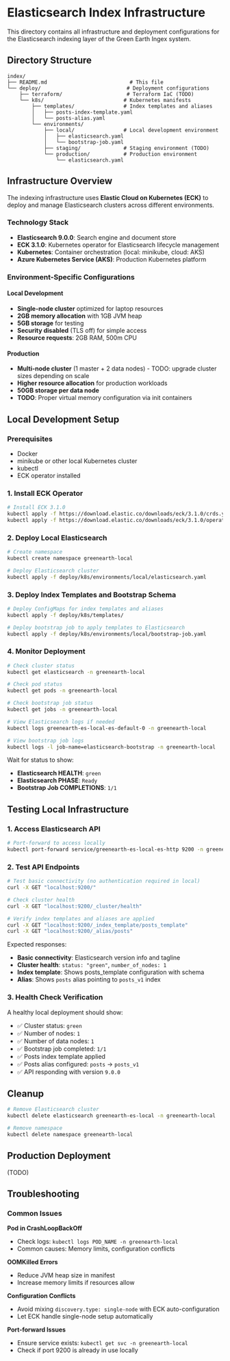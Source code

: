 # Elasticsearch Index Infrastructure

This directory contains all infrastructure and deployment configurations for the Elasticsearch indexing layer of the Green Earth Ingex system.

## Directory Structure

```
index/
├── README.md                           # This file
└── deploy/                            # Deployment configurations
    ├── terraform/                     # Terraform IaC (TODO)
    └── k8s/                          # Kubernetes manifests
        ├── templates/                # Index templates and aliases
        │   ├── posts-index-template.yaml
        │   └── posts-alias.yaml
        └── environments/
            ├── local/                # Local development environment
            │   ├── elasticsearch.yaml
            │   └── bootstrap-job.yaml
            ├── staging/              # Staging environment (TODO)
            └── production/           # Production environment
                └── elasticsearch.yaml
```

## Infrastructure Overview

The indexing infrastructure uses **Elastic Cloud on Kubernetes (ECK)** to deploy and manage Elasticsearch clusters across different environments.

### Technology Stack
- **Elasticsearch 9.0.0**: Search engine and document store
- **ECK 3.1.0**: Kubernetes operator for Elasticsearch lifecycle management
- **Kubernetes**: Container orchestration (local: minikube, cloud: AKS)
- **Azure Kubernetes Service (AKS)**: Production Kubernetes platform

### Environment-Specific Configurations

#### Local Development
- **Single-node cluster** optimized for laptop resources
- **2GB memory allocation** with 1GB JVM heap
- **5GB storage** for testing
- **Security disabled** (TLS off) for simple access
- **Resource requests**: 2GB RAM, 500m CPU

#### Production
- **Multi-node cluster** (1 master + 2 data nodes) - TODO: upgrade cluster sizes depending on scale
- **Higher resource allocation** for production workloads
- **50GB storage per data node**
- **TODO**: Proper virtual memory configuration via init containers

## Local Development Setup

### Prerequisites
- Docker
- minikube or other local Kubernetes cluster
- kubectl
- ECK operator installed

### 1. Install ECK Operator

```bash
# Install ECK 3.1.0
kubectl apply -f https://download.elastic.co/downloads/eck/3.1.0/crds.yaml
kubectl apply -f https://download.elastic.co/downloads/eck/3.1.0/operator.yaml
```

### 2. Deploy Local Elasticsearch

```bash
# Create namespace
kubectl create namespace greenearth-local

# Deploy Elasticsearch cluster
kubectl apply -f deploy/k8s/environments/local/elasticsearch.yaml
```

### 3. Deploy Index Templates and Bootstrap Schema

```bash
# Deploy ConfigMaps for index templates and aliases
kubectl apply -f deploy/k8s/templates/

# Deploy bootstrap job to apply templates to Elasticsearch
kubectl apply -f deploy/k8s/environments/local/bootstrap-job.yaml
```

### 4. Monitor Deployment

```bash
# Check cluster status
kubectl get elasticsearch -n greenearth-local

# Check pod status
kubectl get pods -n greenearth-local

# Check bootstrap job status
kubectl get jobs -n greenearth-local

# View Elasticsearch logs if needed
kubectl logs greenearth-es-local-es-default-0 -n greenearth-local

# View bootstrap job logs
kubectl logs -l job-name=elasticsearch-bootstrap -n greenearth-local
```

Wait for status to show:
- **Elasticsearch HEALTH**: `green`
- **Elasticsearch PHASE**: `Ready`
- **Bootstrap Job COMPLETIONS**: `1/1`

## Testing Local Infrastructure

### 1. Access Elasticsearch API

```bash
# Port-forward to access locally
kubectl port-forward service/greenearth-es-local-es-http 9200 -n greenearth-local
```

### 2. Test API Endpoints

```bash
# Test basic connectivity (no authentication required in local)
curl -X GET "localhost:9200/"

# Check cluster health
curl -X GET "localhost:9200/_cluster/health"

# Verify index templates and aliases are applied
curl -X GET "localhost:9200/_index_template/posts_template"
curl -X GET "localhost:9200/_alias/posts"
```

Expected responses:
- **Basic connectivity**: Elasticsearch version info and tagline
- **Cluster health**: `status: "green"`, `number_of_nodes: 1`
- **Index template**: Shows posts_template configuration with schema
- **Alias**: Shows `posts` alias pointing to `posts_v1` index

### 3. Health Check Verification

A healthy local deployment should show:
- ✅ Cluster status: `green`
- ✅ Number of nodes: `1`
- ✅ Number of data nodes: `1`
- ✅ Bootstrap job completed: `1/1`
- ✅ Posts index template applied
- ✅ Posts alias configured: `posts` → `posts_v1`
- ✅ API responding with version `9.0.0`

## Cleanup

```bash
# Remove Elasticsearch cluster
kubectl delete elasticsearch greenearth-es-local -n greenearth-local

# Remove namespace
kubectl delete namespace greenearth-local
```

## Production Deployment

(TODO)

## Troubleshooting

### Common Issues

**Pod in CrashLoopBackOff**
- Check logs: `kubectl logs POD_NAME -n greenearth-local`
- Common causes: Memory limits, configuration conflicts

**OOMKilled Errors**
- Reduce JVM heap size in manifest
- Increase memory limits if resources allow

**Configuration Conflicts**
- Avoid mixing `discovery.type: single-node` with ECK auto-configuration
- Let ECK handle single-node setup automatically

**Port-forward Issues**
- Ensure service exists: `kubectl get svc -n greenearth-local`
- Check if port 9200 is already in use locally
